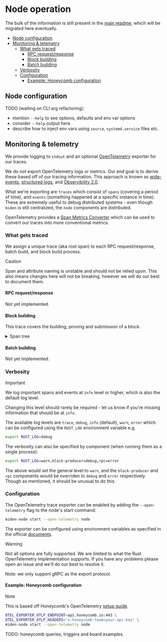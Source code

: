 # Node operation

The bulk of the information is still present in the [main readme](/README.md), which will be migrated here eventually.

<!--toc:start-->

- [Node configuration](#node-configuration)
- [Monitoring & telemetry](#monitoring-telemetry)
  - [What gets traced](#what-gets-traced)
    - [RPC request/response](#rpc-requestresponse)
    - [Block building](#block-building)
    - [Batch building](#batch-building)
  - [Verbosity](#verbosity)
  - [Configuration](#configuration)
    - [Example: Honeycomb configuration](#example-honeycomb-configuration)

<!--toc:end-->

## Node configuration

TODO (waiting on CLI arg refactoring):

- mention `--help` to see options, defaults and env var options
- consider `--help` output here
- describe how to inject env vars using `source`, `systemd.service` files etc.

## Monitoring & telemetry

We provide logging to `stdout` and an optional [OpenTelemetry](https://opentelemetry.io/) exporter for our traces.

We do _not_ export OpenTelemetry logs or metrics. Our end goal is to derive these based off of our tracing information.
This approach is known as [wide-events](https://isburmistrov.substack.com/p/all-you-need-is-wide-events-not-metrics),
[structured logs](https://newrelic.com/blog/how-to-relic/structured-logging), and
[Observibility 2.0](https://www.honeycomb.io/blog/time-to-version-observability-signs-point-to-yes).

What we're exporting are `traces` which consist of `spans` (covering a period of time), and `events` (something happened
at a specific instance in time). These are extremely useful to debug distributed systems - even though `miden` is still
centralized, the `node` components are distributed.

OpenTelemetry provides a
[Span Metrics Converter](https://github.com/open-telemetry/opentelemetry-collector-contrib/tree/main/connector/spanmetricsconnector)
which can be used to convert our traces into more conventional metrics.

### What gets traced

We assign a unique trace (aka root span) to each RPC request/response, batch build, and block build process.

> [!CAUTION]
> Span and attribute naming is unstable and should not be relied upon. This also means changes here will not be
> breaking, however we will do our best to document them.

#### RPC request/response

Not yet implemented.

#### Block building

This trace covers the building, proving and submission of a block.

<details>
  <summary>Span tree</summary>
```bash
block_builder.build_block
┝━ block_builder.select_block
│  ┝━ mempool.lock
│  ┕━ mempool.select_block
┝━ block_builder.get_block_inputs
│  ┝━ block_builder.summarize_batches
│  ┕━ store.client.get_block_inputs
│     ┕━ store.rpc/GetBlockInputs
│        ┕━ store.server.get_block_inputs
│           ┝━ validate_nullifiers
│           ┝━ read_account_ids
│           ┝━ validate_notes
│           ┝━ select_block_header_by_block_num
│           ┝━ select_note_inclusion_proofs
│           ┕━ select_block_headers
┝━ block_builder.prove_block
│  ┝━ execute_program
│  ┕━ block_builder.simulate_proving
┝━ block_builder.inject_failure
┕━ block_builder.commit_block
   ┝━ store.client.apply_block
   │ ┕━ store.rpc/ApplyBlock
   │    ┕━ store.server.apply_block
   │       ┕━ apply_block
   │          ┝━ select_block_header_by_block_num
   │          ┕━ update_in_memory_structs
   ┝━ mempool.lock
   ┕━ mempool.commit_block
      ┕━ mempool.revert_expired_transactions
         ┕━ mempool.revert_transactions
```
</details>

#### Batch building

Not yet implemented.

### Verbosity

> [!IMPORTANT]
> We log important spans and events at `info` level or higher, which is also the default log level.
>
> Changing this level should rarely be required - let us know if you're missing information that should be at `info`.

The available log levels are `trace`, `debug`, `info` (default), `warn`, `error` which can be configured using the
`RUST_LOG` environment variable e.g.

```bash
export RUST_LOG=debug
```

The verbosity can also be specified by component (when running them as a single process):

```bash
export RUST_LOG=warn,block-producer=debug,rpc=error
```

The above would set the general level to `warn`, and the `block-producer` and `rpc` components would be overriden to
`debug` and `error` respectively. Though as mentioned, it should be unusual to do this.

### Configuration

The OpenTelemetry trace exporter can be enabled by adding the `--open-telemetry` flag to the node's start command:

```bash
miden-node start --open-telemetry node
```

The exporter can be configured using environment variables as specified in the official
[documents](https://opentelemetry.io/docs/specs/otel/protocol/exporter/).

> [!WARNING]
> Not all options are fully supported. We are limited to what the Rust OpenTelemetry implementation supports. If you
> have any problems please open an issue and we'll do our best to resolve it.
>
> Note: we only support gRPC as the export protocol.

#### Example: Honeycomb configuration

> [!NOTE]
> This is based off Honeycomb's OpenTelemetry
> [setup guide](https://docs.honeycomb.io/send-data/opentelemetry/#using-the-honeycomb-opentelemetry-endpoint).

```bash
OTEL_EXPORTER_OTLP_ENDPOINT=api.honeycomb.io:443 \
OTEL_EXPORTER_OTLP_HEADERS="x-honeycomb-team=your-api-key" \
miden-node start --open-telemetry node
```

TODO: honeycomb queries, triggers and board examples.
